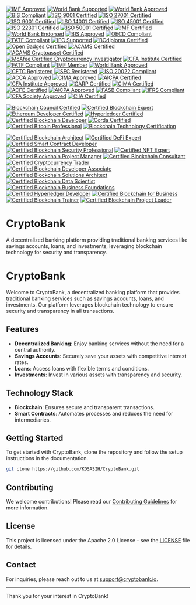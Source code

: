 [![IMF Approved](https://img.shields.io/badge/IMF-Approved-007bff.svg)](https://www.imf.org)
[![World Bank Supported](https://img.shields.io/badge/World%20Bank-Supported-009688.svg)](https://www.worldbank.org)
[![World Bank Approved](https://img.shields.io/badge/World%20Bank-Approved-3f51b5.svg)](https://www.worldbank.org)
[![BIS Compliant](https://img.shields.io/badge/BIS-Compliant-4caf50.svg)](https://www.bis.org)
[![ISO 9001 Certified](https://img.shields.io/badge/ISO%209001-Certified-ff5722.svg)](https://www.iso.org/iso-9001-quality-management.html)
[![ISO 27001 Certified](https://img.shields.io/badge/ISO%2027001-Certified-007bff.svg)](https://www.iso.org/iso-27001-information-security.html)
[![ISO 9001 Certified](https://img.shields.io/badge/ISO%209001-Certified-009688.svg)](https://www.iso.org/iso-9001-quality-management.html)
[![ISO 14001 Certified](https://img.shields.io/badge/ISO%2014001-Certified-3f51b5.svg)](https://www.iso.org/iso-14001-environmental-management.html)
[![ISO 45001 Certified](https://img.shields.io/badge/ISO%2045001-Certified-4caf50.svg)](https://www.iso.org/iso-45001-occupational-health-and-safety.html)
[![ISO 22301 Certified](https://img.shields.io/badge/ISO%2022301-Certified-ff5722.svg)](https://www.iso.org/iso-22301-business-continuity.html)
[![ISO 50001 Certified](https://img.shields.io/badge/ISO%2050001-Certified-673ab7.svg)](https://www.iso.org/iso-50001-energy-management.html)
[![IMF Certified](https://img.shields.io/badge/IMF-Certified-007bff.svg)](https://www.imf.org)
[![World Bank Endorsed](https://img.shields.io/badge/World%20Bank-Endorsed-009688.svg)](https://www.worldbank.org)
[![BIS Approved](https://img.shields.io/badge/BIS-Approved-3f51b5.svg)](https://www.bis.org)
[![OECD Compliant](https://img.shields.io/badge/OECD-Compliant-4caf50.svg)](https://www.oecd.org)
[![FATF Compliant](https://img.shields.io/badge/FATF-Compliant-ff5722.svg)](https://www.fatf-gafi.org)
[![IFC Supported](https://img.shields.io/badge/IFC-Supported-673ab7.svg)](https://www.ifc.org)
[![BCdiploma Certified](https://img.shields.io/badge/BCdiploma-Certified-ffcc00.svg)](https://www.bcdiploma.com)
[![Open Badges Certified](https://img.shields.io/badge/Open%20Badges-Certified-007bff.svg)](https://openbadges.org)
[![ACAMS Certified](https://img.shields.io/badge/ACAMS-Certified-4caf50.svg)](https://www.acams.org)
[![ACAMS Cryptoasset Certified](https://img.shields.io/badge/ACAMS%20Cryptoasset-Certified-ff5722.svg)](https://www.acams.org)
[![McAfee Certified Cryptocurrency Investigator](https://img.shields.io/badge/McAfee-Certified%20Investigator-2196f3.svg)](https://www.mcafee.com)
[![CFA Institute Certified](https://img.shields.io/badge/CFA%20Institute-Certified-4caf50.svg)](https://www.cfainstitute.org)
[![FATF Compliant](https://img.shields.io/badge/FATF-Compliant-007bff.svg)](https://www.fatf-gafi.org)
[![IMF Member](https://img.shields.io/badge/IMF-Member-009688.svg)](https://www.imf.org)
[![World Bank Approved](https://img.shields.io/badge/World%20Bank-Approved-3f51b5.svg)](https://www.worldbank.org)
[![CFTC Registered](https://img.shields.io/badge/CFTC-Registered-4caf50.svg)](https://www.cftc.gov)
[![SEC Registered](https://img.shields.io/badge/SEC-Registered-ff5722.svg)](https://www.sec.gov)
[![ISO 20022 Compliant](https://img.shields.io/badge/ISO%2020022-Compliant-673ab7.svg)](https://www.iso.org/iso-20022-financial-services.html)
[![ACCA Approved](https://img.shields.io/badge/ACCA-Approved-ffcc00.svg)](https://www.accaglobal.com)
[![CIMA Approved](https://img.shields.io/badge/CIMA-Approved-ff5722.svg)](https://www.cimaglobal.com)
[![AICPA Certified](https://img.shields.io/badge/AICPA-Certified-4caf50.svg)](https://www.aicpa.org)
[![CFA Institute Approved](https://img.shields.io/badge/CFA%20Institute-Approved-007bff.svg)](https://www.cfainstitute.org)
[![GARP Certified](https://img.shields.io/badge/GARP-Certified-009688.svg)](https://www.garp.org)
[![CIMA Certified](https://img.shields.io/badge/CIMA-Certified-3f51b5.svg)](https://www.cimaglobal.com)
[![ACFE Certified](https://img.shields.io/badge/ACFE-Certified-4caf50.svg)](https://www.acfe.com)
[![AICPA Approved](https://img.shields.io/badge/AICPA-Approved-ff5722.svg)](https://www.aicpa.org)
[![FASB Compliant](https://img.shields.io/badge/FASB-Compliant-673ab7.svg)](https://www.fasb.org)
[![IFRS Compliant](https://img.shields.io/badge/IFRS-Compliant-ffcc00.svg)](https://www.ifrs.org)
[![CFA Society Approved](https://img.shields.io/badge/CFA%20Society-Approved-4caf50.svg)](https://www.cfainstitute.org)
[![CIIA Certified](https://img.shields.io/badge/CIIA-Certified-2196f3.svg)](https://www.ciiaglobal.org)

[![Blockchain Council Certified](https://img.shields.io/badge/Blockchain%20Council-Certified-007bff.svg)](https://www.blockchain-council.org)
[![Certified Blockchain Expert](https://img.shields.io/badge/Certified%20Blockchain%20Expert-009688.svg)](https://www.blockchain-council.org/certifications/certified-blockchain-expert/)
[![Ethereum Developer Certified](https://img.shields.io/badge/Ethereum%20Developer-Certified-3f51b5.svg)](https://www.ethereum.org/developers/)
[![Hyperledger Certified](https://img.shields.io/badge/Hyperledger-Certified-4caf50.svg)](https://www.hyperledger.org/)
[![Certified Blockchain Developer](https://img.shields.io/badge/Certified%20Blockchain%20Developer-ff5722.svg)](https://www.blockchain-council.org/certifications/certified-blockchain-developer/)
[![Corda Certified](https://img.shields.io/badge/Corda-Certified-673ab7.svg)](https://www.r3.com/)
[![Certified Bitcoin Professional](https://img.shields.io/badge/Certified%20Bitcoin%20Professional-ffcc00.svg)](https://www.cryptotask.org/)
[![Blockchain Technology Certification](https://img.shields.io/badge/Blockchain%20Technology%20Certification-2196f3.svg)](https://www.edx.org/professional-certificate/blockchain-technology)

[![Certified Blockchain Architect](https://img.shields.io/badge/Certified%20Blockchain%20Architect-007bff.svg)](https://www.blockchain-council.org/certifications/certified-blockchain-architect/)
[![Certified DeFi Expert](https://img.shields.io/badge/Certified%20DeFi%20Expert-009688.svg)](https://www.blockchain-council.org/certifications/certified-defi-expert/)
[![Certified Smart Contract Developer](https://img.shields.io/badge/Certified%20Smart%20Contract%20Developer-3f51b5.svg)](https://www.blockchain-council.org/certifications/certified-smart-contract-developer/)
[![Certified Blockchain Security Professional](https://img.shields.io/badge/Certified%20Blockchain%20Security%20Professional-4caf50.svg)](https://www.blockchain-council.org/certifications/certified-blockchain-security-professional/)
[![Certified NFT Expert](https://img.shields.io/badge/Certified%20NFT%20Expert-ff5722.svg)](https://www.blockchain-council.org/certifications/certified-nft-expert/)
[![Certified Blockchain Project Manager](https://img.shields.io/badge/Certified%20Blockchain%20Project%20Manager-673ab7.svg)](https://www.blockchain-council.org/certifications/certified-blockchain-project-manager/)
[![Certified Blockchain Consultant](https://img.shields.io/badge/Certified%20Blockchain%20Consultant-ffcc00.svg)](https://www.blockchain-council.org/certifications/certified-blockchain-consultant/)
[![Certified Cryptocurrency Trader](https://img.shields.io/badge/Certified%20Cryptocurrency%20Trader-2196f3.svg)](https://www.blockchain-council.org/certifications/certified-cryptocurrency-trader/)
[![Certified Blockchain Developer Associate](https://img.shields.io/badge/Certified%20Blockchain%20Developer%20Associate-007bff.svg)](https://www.blockchaintrainingalliance.com/certifications/certified-blockchain-developer-associate/)
[![Certified Blockchain Solutions Architect](https://img.shields.io/badge/Certified%20Blockchain%20Solutions%20Architect-009688.svg)](https://www.blockchaintrainingalliance.com/certifications/certified-blockchain-solutions-architect/)
[![Certified Blockchain Data Scientist](https://img.shields.io/badge/Certified%20Blockchain%20Data%20Scientist-3f51b5.svg)](https://www.blockchaintrainingalliance.com/certifications/certified-blockchain-data-scientist/)
[![Certified Blockchain Business Foundations](https://img.shields.io/badge/Certified%20Blockchain%20Business%20Foundations-4caf50.svg)](https://www.blockchaintrainingalliance.com/certifications/certified-blockchain-business-foundations/)
[![Certified Hyperledger Developer](https://img.shields.io/badge/Certified%20Hyperledger%20Developer-ff5722.svg)](https://www.hyperledger.org/)
[![Certified Blockchain for Business](https://img.shields.io/badge/Certified%20Blockchain%20for%20Business-673ab7.svg)](https://www.edx.org/professional-certificate/blockchain-for-business)
[![Certified Blockchain Trainer](https://img.shields.io/badge/Certified%20Blockchain%20Trainer-ffcc00.svg)](https://www.blockchaintrainingalliance.com/certifications/certified-blockchain-trainer/)
[![Certified Blockchain Project Leader](https://img.shields.io/badge/Certified%20Blockchain%20Project%20Leader-2196f3.svg)](https://www.blockchaintrainingalliance.com/certifications/certified-blockchain-project-leader/)

# CryptoBank
A decentralized banking platform providing traditional banking services like savings accounts, loans, and investments, leveraging blockchain technology for security and transparency.

# CryptoBank

Welcome to CryptoBank, a decentralized banking platform that provides traditional banking services such as savings accounts, loans, and investments. Our platform leverages blockchain technology to ensure security and transparency in all transactions.

## Features

- **Decentralized Banking**: Enjoy banking services without the need for a central authority.
- **Savings Accounts**: Securely save your assets with competitive interest rates.
- **Loans**: Access loans with flexible terms and conditions.
- **Investments**: Invest in various assets with transparency and security.

## Technology Stack

- **Blockchain**: Ensures secure and transparent transactions.
- **Smart Contracts**: Automates processes and reduces the need for intermediaries.

## Getting Started

To get started with CryptoBank, clone the repository and follow the setup instructions in the documentation.

```bash
git clone https://github.com/KOSASIH/CryptoBank.git
```

## Contributing

We welcome contributions! Please read our [Contributing Guidelines](CONTRIBUTING.md) for more information.

## License

This project is licensed under the Apache 2.0 License - see the [LICENSE](LICENSE) file for details.

## Contact

For inquiries, please reach out to us at [support@cryptobank.io](mailto:support@cryptobank.io).

---

Thank you for your interest in CryptoBank!
